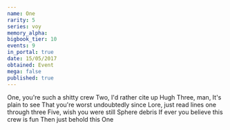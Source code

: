 ```yaml
---
name: One
rarity: 5
series: voy
memory_alpha:
bigbook_tier: 10
events: 9
in_portal: true
date: 15/05/2017
obtained: Event
mega: false
published: true
---
```


One, you're such a shitty crew
Two, I'd rather cite up Hugh
Three, man, It's plain to see
That you're worst undoubtedly since
Lore, just read lines one through three
Five, wish you were still Sphere debris
If ever you believe this crew is fun
Then just behold this One

